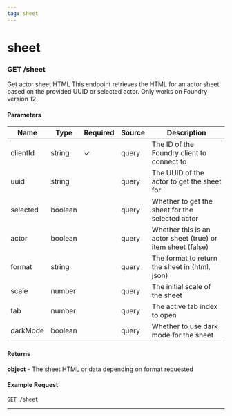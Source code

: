 ```yaml
---
tag: sheet
---
```


# sheet

### GET /sheet

Get actor sheet HTML This endpoint retrieves the HTML for an actor sheet based on the provided UUID or selected actor. Only works on Foundry version 12.

#### Parameters

| Name | Type | Required | Source | Description |
|------|------|----------|--------|--------------|
| clientId | string | ✓ | query | The ID of the Foundry client to connect to |
| uuid | string |  | query | The UUID of the actor to get the sheet for |
| selected | boolean |  | query | Whether to get the sheet for the selected actor |
| actor | boolean |  | query | Whether this is an actor sheet (true) or item sheet (false) |
| format | string |  | query | The format to return the sheet in (html, json) |
| scale | number |  | query | The initial scale of the sheet |
| tab | number |  | query | The active tab index to open |
| darkMode | boolean |  | query | Whether to use dark mode for the sheet |

#### Returns

**object** - The sheet HTML or data depending on format requested

#### Example Request

```http
GET /sheet

```

---

